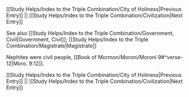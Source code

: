 [[Study Helps/Index to the Triple Combination/City of Holiness|Previous Entry]]  ||  [[Study Helps/Index to the Triple Combination/Civilization|Next Entry]]

 See also [[Study Helps/Index to the Triple Combination/Government, Civil|Government, Civil]]; [[Study Helps/Index to the Triple Combination/Magistrate|Magistrate]]

 Nephites were civil people, [[Book of Mormon/Moroni/Moroni 9#^verse-12|Moro. 9:12]].

[[Study Helps/Index to the Triple Combination/City of Holiness|Previous Entry]]  ||  [[Study Helps/Index to the Triple Combination/Civilization|Next Entry]]